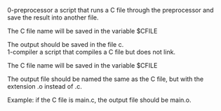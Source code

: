 0-preprocessor  a script that runs a C file through the preprocessor and save the result into another file.



The C file name will be saved in the variable $CFILE

The output should be saved in the file c. <br />
1-compiler  a script that compiles a C file but does not link.



The C file name will be saved in the variable $CFILE

The output file should be named the same as the C file, but with the extension .o instead of .c.

Example: if the C file is main.c, the output file should be main.o. <br />
